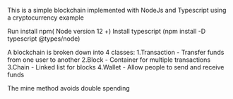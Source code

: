 This is a simple blockchain implemented with NodeJs and Typescript
using a cryptocurrency example

Run install npm( Node version 12 +)
Install typescript (npm install -D typescript @types/node)

A blockchain is broken down into 4 classes:
1.Transaction - Transfer funds from one user to another
2.Block - Container for multiple transactions
3.Chain - Linked list for blocks
4.Wallet - Allow people to send and receive funds

The mine method avoids double spending

